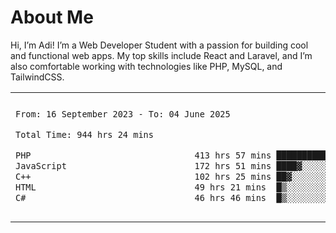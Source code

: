 <table border="0">
 <h1>About Me</h1>
 <p> Hi, I’m Adi! I’m a Web Developer Student with a passion for building cool and functional web apps. My top skills include React and Laravel, and I’m also comfortable working with technologies like PHP, MySQL, and TailwindCSS.


 <tr>
  <td>
  
 
 <!--START_SECTION:waka-->

```txt
From: 16 September 2023 - To: 04 June 2025

Total Time: 944 hrs 24 mins

PHP                                413 hrs 57 mins ███████████░░░░░░░░░░░░░░   43.34 %
JavaScript                         172 hrs 51 mins ████▓░░░░░░░░░░░░░░░░░░░░   18.10 %
C++                                102 hrs 25 mins ██▓░░░░░░░░░░░░░░░░░░░░░░   10.72 %
HTML                               49 hrs 21 mins  █▒░░░░░░░░░░░░░░░░░░░░░░░   05.17 %
C#                                 46 hrs 46 mins  █▒░░░░░░░░░░░░░░░░░░░░░░░   04.90 %
```

<!--END_SECTION:waka-->
  </td>
    <td>
   <div align="start">
        <a href="https://open.spotify.com/user/dxso20he52f5d4ti73duavf95">
        <img width="200px" src="https://spotify-github-profile.kittinanx.com/api/view.svg?uid=dxso20he52f5d4ti73duavf95&cover_image=true&theme=default&show_offline=false&background_color=121212&interchange=false" alt="Spotify Now Playing">
    </a>
</div> 

  </td>
 </tr>

</table>





